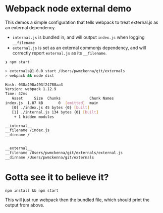 # Webpack node external demo

This demos a simple configuration that tells webpack to treat external.js as an external dependency.

- `internal.js` is bundled in, and will output `index.js` when logging `__filename`
- `external.js` is set as an external commonjs dependency, and will correctly report `external.js` as its `__filename`.

```bash
❯ npm start

> externals@1.0.0 start /Users/pwmckenna/git/externals
> webpack && node dist

Hash: 038a490a493f24788aa3
Version: webpack 1.12.9
Time: 42ms
   Asset     Size  Chunks             Chunk Names
index.js  1.87 kB       0  [emitted]  main
   [0] ./index.js 45 bytes {0} [built]
   [1] ./internal.js 134 bytes {0} [built]
    + 1 hidden modules

__internal__
__filename /index.js
__dirname /


__external__
__filename /Users/pwmckenna/git/externals/external.js
__dirname /Users/pwmckenna/git/externals
```

# Gotta see it to believe it?

`npm install && npm start`

This will just run webpack then the bundled file, which should print the output from above.
